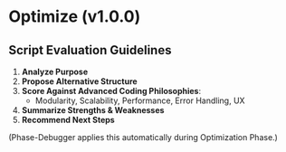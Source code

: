 # Optimize (v1.0.0)

## Script Evaluation Guidelines

1. **Analyze Purpose**
2. **Propose Alternative Structure**
3. **Score Against Advanced Coding Philosophies**: 
   - Modularity, Scalability, Performance, Error Handling, UX
4. **Summarize Strengths & Weaknesses**
5. **Recommend Next Steps**

(Phase-Debugger applies this automatically during Optimization Phase.)